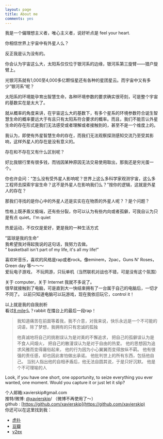 ```yaml
---
layout: page
title: About me
comments: yes
---
```


我是一个偏理想主义者，唯心主义者，说好听点是 feel your heart.  

你相信世界上宇宙中有外星人么？

反正我是认为没有的。

你会认为宇宙这么大，太阳系仅仅位于银河系的边缘，银河系第三旋臂——猎户旋臂上。

光银河系就有1,000至4,000多亿颗恒星还有各种的星团星云。而宇宙中又有多少”银河系“呢？

太阳系的环境能孕育出智慧生命，各种环境参数的要求确实很苛刻，可是整个宇宙的基数实在是太大了。

就从概率的角度来讲，在宇宙这么大的基数下，有多个星系的环境参数符合诞生智慧生命的概率要远大于有且只有太阳系符合要求的概率。而且，我们不能否认外星生命的存在形式是我们无法感受或者理解或者接触到的，甚至不是一个维度上的。

我认为，即使有外星智慧生命的存在，而我们无法观察探测感知交流乃至受其影响，这样外星人的存在是没有意义的。

存在和不存在又有什么区别呢？

好比我银行里有很多钱，而钱因某种原因无法交易使用取出，那我还是穷光蛋一个。

你也许会问：“怎么没有受外星人影响呢？世界上这么多科学家观测宇宙，这么多工程师去探索宇宙生命？这不是外星人在影响我们么？”按你的逻辑，这就是外星人的存在？ 

那我们寻找的是你心中的外星人还是实实在在物质的外星人呢？？是个问题？ 




性格上既矛盾又极端，还有些分裂，你可以认为有些内向或者孤僻，可我自认为只是有点 quiet。I'm quiet  

热爱运动，不仅仅是爱好，更是我的一种生活方式  

”篮球是我的生命“  
我希望我对得起我说的这句话，我努力去做。  
“ basketball isn't part of my life, it's all my life!”  

喜欢听音乐，喜欢的风格是rap或者rock。像eminem，2pac，Guns N' Roses， Green day 等～～～   
爱玩电子游戏， 不玩网游，只玩单机（当然联机对战也不错，可是没有这个氛围）  

关于 computer，关于 Internet 我就不多说了。  
很早就接触到了电脑，可是直到大一快结束拥有了一台属于自己的电脑后，一切才不同了。 
以前只知道电脑可以玩游戏，现在我依旧玩它，control it！ 

以上就是我的自我剖析  
看过[8 mile](http://movie.douban.com/subject/1307853/)么？rabbit 在擂台上的最后一段rap！ 

 >我知道痛苦在前面等着我，我不介意，对我来说，快乐永远是一个不可能的词语，除了梦想，我拥有的只有忠诚的孤独
 > 
 >他真诚地将自己的挑剔误认为是对美的不懈追求，
 >把自己的孤僻误认为是不食人间烟火，
 >把自己的散漫误认为是对于自由的热爱。
 >他的思想因为追求风雅而变得庸俗起来，
 >他的行为因为小心翼翼而变得放纵不羁。
 >他有很强的责任感，却也因此害怕做出承诺。
 >他批判世上的所有东西，包括他自己。
 >当别人指出他的自相矛盾后，他无法自圆其说，于是只好沉默。
 >他是个不可理喻的人

Look, if you have one short, one opportunity, to seize everything you ever wanted, one moment. Would you capture it or just let it slip?   



个人邮箱:xavierskip#gmail.com        
推特/微博: [@xavierskip](http://weibo.com/kejinlu)/ （微博不再使用了～）     
github : [https://github.com/xavierskip](https://github.com/xavierskip)  
你还可以在这里找到我：     
 * [虎扑](http://my.hupu.com/jzgk)  
 * [豆瓣](http://www.douban.com/people/xavierskip/)  
 * [v2ex](http://www.v2ex.com/?r=xavierskip)  